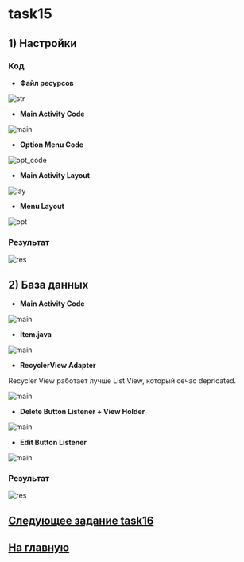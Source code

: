 # task15

## 1) Настройки

### Код 

* **Файл ресурсов**

![str](https://github.com/antonkhmv/android_dz/blob/main/task15/img/str.png)

* **Main Activity Code**

![main](https://github.com/antonkhmv/android_dz/blob/main/task15/img/set_code.png)

* **Option Menu Code**

![opt_code](https://github.com/antonkhmv/android_dz/blob/main/task15/img/opt_code.png)
 
 * **Main Activity Layout**
 
![lay](https://github.com/antonkhmv/android_dz/blob/main/task15/img/lay.png)

 * **Menu Layout**
 
![opt](https://github.com/antonkhmv/android_dz/blob/main/task15/img/opt_lay.png)

### Результат

![res](https://github.com/antonkhmv/android_dz/blob/main/task15/img/res.gif)

## 2) База данных

* **Main Activity Code**

![main](https://github.com/antonkhmv/android_dz/blob/main/task15/img/db_main_code.png)

* **Item.java**

![main](https://github.com/antonkhmv/android_dz/blob/main/task15/img/item.png)

* **RecyclerView Adapter**
 
Recycler View работает лучше List View, который сечас depricated.

![main](https://github.com/antonkhmv/android_dz/blob/main/task15/img/recycl.png)

* **Delete Button Listener + View Holder**

![main](https://github.com/antonkhmv/android_dz/blob/main/task15/img/delete_btn.png)

* **Edit Button Listener**

![main](https://github.com/antonkhmv/android_dz/blob/main/task15/img/edit_btn.png)

### Результат

![res](https://github.com/antonkhmv/android_dz/blob/main/task15/img/res_2.gif)

## [Следующее задание task16](../task16)

## [На главную](/../../)


